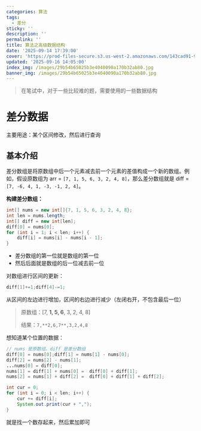 ```yaml
---
categories: 算法
tags:
  - 差分
sticky: ''
description: ''
permalink: ''
title: 算法之高级数据结构
date: '2025-09-14 17:39:00'
cover: 'https://prod-files-secure.s3.us-west-2.amazonaws.com/143cad91-961b-48b0-82dc-78fbb6eb5abe/ca363e5c-5600-40ff-b012-b0478d3f0da0/wallhaven-rrv6r7.jpg?X-Amz-Algorithm=AWS4-HMAC-SHA256&X-Amz-Content-Sha256=UNSIGNED-PAYLOAD&X-Amz-Credential=ASIAZI2LB4665AQKFEX4%2F20250917%2Fus-west-2%2Fs3%2Faws4_request&X-Amz-Date=20250917T010042Z&X-Amz-Expires=3600&X-Amz-Security-Token=IQoJb3JpZ2luX2VjEB8aCXVzLXdlc3QtMiJHMEUCIFgPD25r%2FO3Fp21qH%2FcsMx1N0SYQOaAIHwVx5JBEMyrNAiEA84o0ZeLhEW%2BYDpMekceXCkWfZgNv1fuGZIq9szyTkesqiAQImP%2F%2F%2F%2F%2F%2F%2F%2F%2F%2FARAAGgw2Mzc0MjMxODM4MDUiDMRzFvTKZS33YvoILyrcAwKP5lpYtd33ffZJsGCMY9njg8kK9FVDlmMFVMWezJVlS6zrYve9bYJQmH6RlkuXgjiLKXI00ad2VE3oTYpUMJFwvkBRYiwiALnKxX%2F0qs3FEw%2Fe2QbtvLs%2Fjnvr9OygDzsqCRabYzPX4OMEGtaV9s6itZsksqRYxBLhyGAd0EZ7Ijjnky2khRX4E6zNNe%2BjTWbNI5ovCdqJAPms%2FeaYRCa5JfohG8O2fDadDsB5gHwbKTqia1H%2BuAQRzyHrx8ZMg0U9CEuKhI0VyCYwYDObhpD2JapLLjbHQYOxpfOrq7%2BXm1Py1KVz3QkjkVzTAL91m%2FpE3vIW%2FmSC7cgP9zNuKSk3aanIWBaMvGmweJkSauHhfahNLo0%2FkwoNLs0UPrLz5T0ZR5un0T4O8bkXnkRalRv0y92lgftBR6dkJ3ePts%2B6hhYf9MRnKCjmfvXj5xDlYA19mAMlZyx48yFJqLCV%2BUkUnCfw%2FGFP90o30nGJwdWLloyaL1snOHlD%2FjDd0DRnSs9Q0aJGh8N9XMGvQ0Jn3BQ5uiyAFlYg8NZtgAQFggMJPLXsOexiwExmvQ4nAkem%2BxS3KmCuZU8tsqZFLx2rXFmvWpvTEcwkdyfWeY7a%2F%2F0ZnArKGabzx1bWFn74MPLbp8YGOqUBR4MrzON4wwuDDQ4KGXUSIKPpIcSHDqLi%2FNrEpV4nNdkCzKFc%2BtldySJZb3qqXsKqXvaEW6s%2Ba5HeJN1rqg77AifOmXfJfyCbowCbOqckpDVd%2B97Pnz%2FLHDP5CRAxZxy4rSwEvd5cebiqyZRaGk63xR2JQSzPIO74dOHC%2BLGVLVpcYFvsO%2B8manfePSn0hveObGquOFnO61FoDR4upNHRwpwweSWT&X-Amz-Signature=d11ab214b76432857dd570d83917e30d6f6347e512e6901b87b9913efc33ab25&X-Amz-SignedHeaders=host&x-amz-checksum-mode=ENABLED&x-id=GetObject'
updated: '2025-09-16 14:05:00'
index_img: /images/29b54b65025b3e4040090a170b32ab80.jpg
banner_img: /images/29b54b65025b3e4040090a170b32ab80.jpg
---
```

> 在笔试中，对于一些比较难的题，需要使用的一些数据结构

# 差分数据


主要用途：某个区间修改，然后进行查询


## 基本介绍


差分数组是将原数组中后一个元素减去前一个元素的差值构成一个新的数组。例如，假设原数组为 arr = `[7, 1, 5, 6, 3, 2, 4, 8]`，那么差分数组就是 diff =`[7, -6, 4, 1, -3, -1, 2, 4]`。


**构建差分数组：**


```java
int[] nums = new int[]{7, 1, 5, 6, 3, 2, 4, 8};
int len = nums.length;
int[] diff = new int[len];
diff[0] = nums[0];
for (int i = 1; i < len; i++) {
    diff[i] = nums[i] - nums[i - 1];
}
```

- 差分数组的第一位就是数组的第一位
- 然后后面就是数组的后一位减去前一位

对数组进行区间的更新：


```java
diff[1]+=1;diff[4]-=1;
```


从区间的左边进行增加，区间的右边进行减少（左闭右开，不包含最后一位）

> 原数组：[7, **1, 5, 6**, 3, 2, 4, 8]
>
> 结果：`7,**2,6,7**,3,2,4,8`
>
>

想知道某个位置的数据：


```java
// nums 是原数组，diff 是差分数组
diff[0] = nums[0];diff[1] = nums[1] - nums[0];
diff[2] = nums[2] - nums[1];
...nums[0] = diff[0];
nums[1] = diff[1] + nums[0] =  diff[0] + diff[1];
nums[2] = nums[1] + diff[2] =  diff[0] + diff[1] + diff[2];
```


```java
int cur = 0;
for (int i = 0; i < len; i++) {
    cur += diff[i];
    System.out.print(cur + ",");
}
```


就是找一个数存起来，然后累加即可


